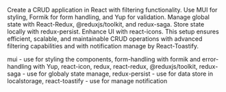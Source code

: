 Create a CRUD application in React with filtering functionality. Use MUI for styling, Formik for form handling, and Yup for validation. Manage global state with React-Redux, @reduxjs/toolkit, and redux-saga. Store state locally with redux-persist. Enhance UI with react-icons. This setup ensures efficient, scalable, and maintainable CRUD operations with advanced filtering capabilities and with notification manage by React-Toastify.

mui - use for styling the components,
form-handling with formik and error-handling with Yup,
react-icon,
redux,
react-redux,
@reduxjs/toolkit,
redux-saga - use for globaly state manage,
redux-persist - use for data store in localstorage,
react-toastify - use for manage notification



